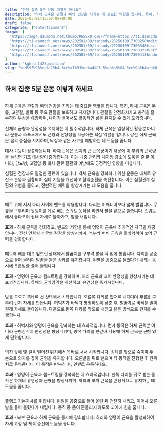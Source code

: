 ```yaml
---
title: "하체 집중 5분 운동 이렇게 하세요"
description: "하체 근육은 관절과 뼈의 건강을 지키는 데 중요한 역할을 합니다. 특히, 하체 근육은 무릎, 고관절, 발목 등 주요 관절을 보호하고 지지합니다. 관절을 안정화시키고 충격을 흡수하여 부상을 예방하며, 나이가 들어서도 활동적인 삶을 유지할 수 있게 도와줍니다."
date: 2025-03-01T15:00:00+09:00
draft: false
categories: ["entertainment"]
images: [
  "https://img4.daumcdn.net/thumb/R658x0.q70/?fname=https://t1.daumcdn.net/news/202501/09/tenbody/20250109173002273wiov.jpg"
  "https://t1.daumcdn.net/news/202501/09/tenbody/20250109173002589mdit.gif"
  "https://t1.daumcdn.net/news/202501/09/tenbody/20250109173003486cczf.gif"
  "https://t1.daumcdn.net/news/202501/09/tenbody/20250109173003773kpff.gif"
  "https://t1.daumcdn.net/news/202501/09/tenbody/20250109173004139mndo.gif"
]
author: "kgkstn1423gmailcom"
slug: "%ed%95%98%ec%b2%b4-%ec%a7%91%ec%a4%91-5%eb%b6%84-%ec%9a%b4%eb%8f%99-%ec%9d%b4%eb%a0%87%ea%b2%8c-%ed%95%98%ec%84%b8%ec%9a%94"
---
```


<h2 >하체 집중 5분 운동 이렇게 하세요</h2> <figure ><img src="https://img4.daumcdn.net/thumb/R658x0.q70/?fname=https://t1.daumcdn.net/news/202501/09/tenbody/20250109173002273wiov.jpg" alt=""/></figure> <p>하체 근육은 관절과 뼈의 건강을 지키는 데 중요한 역할을 합니다. 특히, 하체 근육은 무릎, 고관절, 발목 등 주요 관절을 보호하고 지지합니다. 관절을 안정화시키고 충격을 흡수하여 부상을 예방하며, 나이가 들어서도 활동적인 삶을 유지할 수 있게 도와줍니다.</p> <p>신체의 균형과 안정성을 유지하는 데 필수적입니다. 하체 근육은 일상적인 활동뿐 아니라 운동과 스포츠에서도 균형과 안정성을 제공하는 핵심 역할을 합니다. 강한 하체 근육은 몸의 중심을 지지하며, 낙상과 같은 사고를 예방하는 데 도움을 줍니다.</p> <p>대사 기능이 활성화됩니다. 하체 근육은 신체의 큰 근육군이기 때문에 이 부위의 근육량을 늘리면 기초 대사량이 증가합니다. 이는 체중 관리와 체지방 감소에 도움을 줄 뿐 아니라, 당뇨병, 고혈압 등 대사 관련 질환의 예방에도 긍정적인 영향을 미칩니다.</p> <p>심혈관 건강과도 밀접한 관련이 있습니다. 하체 근육을 강화하기 위한 운동은 대체로 유산소 운동과 결합되어 심폐 기능을 개선하고 혈액순환을 촉진합니다. 이는 심혈관계 질환의 위험을 줄이고, 전반적인 체력을 향상시키는 데 도움을 줍니다.</p> <hr /> <figure ><img src="https://t1.daumcdn.net/news/202501/09/tenbody/20250109173002589mdit.gif" alt=""/></figure> <p>매트 위에 서서 다리 사이에 밴드를 착용합니다. 다리는 어깨너비보다 넓게 벌립니다. 무릎을 구부리며 엉덩이를 뒤로 빼는 스쿼트 동작을 하면서 팔을 앞으로 뻗습니다. 스쿼트에서 올라오며 원래 자세로 돌아가고, 팔을 내립니다.</p> <p><strong>효과</strong> - 하체 근력을 강화하고, 밴드의 저항을 통해 엉덩이 근육에 추가적인 자극을 제공합니다. 전신 안정성과 균형 감각을 향상시키며, 복부와 허리 근육을 활성화하여 코어 근력을 강화합니다.</p> <figure ><img src="https://t1.daumcdn.net/news/202501/09/tenbody/20250109173003486cczf.gif" alt=""/></figure> <p>매트에 배를 대고 엎드린 상태에서 팔꿈치를 구부려 팔을 턱 밑에 놓습니다. 다리를 공중으로 들어 올리며 발끝을 뻗은 상태를 유지합니다. 왼발을 공중으로 들었다가 내리는 동시에 오른발을 들어 올립니다.</p> <p><strong>효과</strong> - 엉덩이 근육과 햄스트링을 강화하며, 허리 근육과 코어 안정성을 향상시키는 데 효과적입니다. 하체의 균형감각을 개선하고, 유연성을 증가시킵니다.</p> <figure ><img src="https://t1.daumcdn.net/news/202501/09/tenbody/20250109173003773kpff.gif" alt=""/></figure> <p>발을 모으고 똑바로 선 상태에서 시작합니다. 오른쪽 다리를 앞으로 내디디며 무릎을 구부려 런지 자세를 만듭니다. 허벅지가 바닥과 평행하도록 낮춘 후, 발꿈치로 바닥을 밀며 원래 자세로 돌아옵니다. 다음으로 왼쪽 다리를 앞으로 내딛고 같은 방식으로 런지를 수행합니다.</p> <p><strong>효과</strong> - 허벅지와 엉덩이 근육을 강화하는 데 효과적입니다. 런지 동작은 하체 근력뿐 아니라 균형감각과 안정성을 향상시키며, 양쪽 다리를 번갈아 사용해 하체 근육을 균형 있게 단련합니다.</p> <figure ><img src="https://t1.daumcdn.net/news/202501/09/tenbody/20250109173004139mndo.gif" alt=""/></figure> <p>의자 앞에 몇 걸음 떨어진 위치에서 똑바로 서서 시작합니다. 상체를 앞으로 숙이며 두 손으로 의자를 잡아 균형을 유지합니다. 오른발을 뒤로 뻗으며 킥 동작을 진행한 후 원위치로 돌아옵니다. 이 동작을 반복한 후, 왼발로 운동하세요.</p> <p><strong>효과</strong> - 엉덩이 근육과 햄스트링을 강화하는 데 효과적입니다. 한쪽 다리를 뒤로 뻗는 동작은 하체의 유연성과 균형을 향상시키며, 허리와 코어 근육을 안정적으로 유지하는 데 도움을 줍니다.</p> <figure ><img src="https://t1.daumcdn.net/news/202501/09/tenbody/20250109173004475mzsh.gif" alt=""/></figure> <p>플랭크 기본자세를 취합니다. 왼발을 공중으로 들어 올린 뒤 천천히 내리고, 이어서 오른발을 들어 올렸다가 내립니다. 동작 중 몸이 흔들리지 않도록 코어에 힘을 줍니다.</p> <p><strong>효과</strong> - 복부 근육과 하체 근육을 동시에 강화합니다. 허리와 엉덩이 근육을 활성화하여 자세 교정 및 체력 증진에 도움을 줍니다.</p>